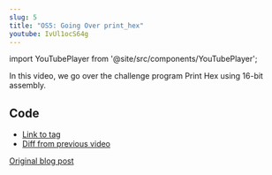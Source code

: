 ```yaml
---
slug: 5
title: "OS5: Going Over print_hex"
youtube: IvUl1ocS64g
---
```


import YouTubePlayer from '@site/src/components/YouTubePlayer';

<YouTubePlayer youtubeLink={frontMatter.youtube} />

In this video, we go over the challenge program Print Hex using 16-bit assembly.

<!--truncate-->

## Code

- [Link to tag](https://github.com/pagekeysolutions/pkos/releases/tag/vid%2Fos005)
- [Diff from previous video](https://github.com/pagekeysolutions/pkos/compare/vid/os004..vid/os005)

[Original blog post](/blog/pkos/5-going-over-print_hex)